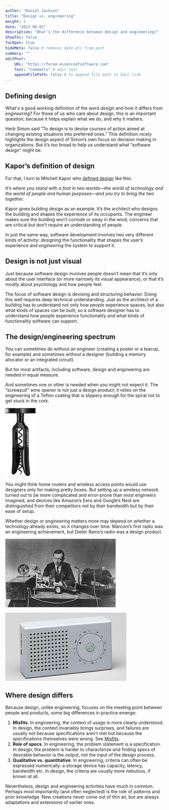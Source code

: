 ```yaml
---
author: "Daniel Jackson"
title: "Design vs. engineering"
weight: 1
date: "2022-08-02"
description: "What's the difference between design and engineering?"
ShowToc: false
TocOpen: true
hideMeta: false # removes date etc from post
summary: ""
editPost:
    URL: "https://forum.essenceofsoftware.com"
    Text: "Comments" # edit text
    appendFilePath: false # to append file path to Edit link
---
```


## Defining design
What's a good working definition of the word *design* and how it differs from *engineering*? For those of us who care about design, this is an important question, because it helps explain what we do, and why it matters.

Herb Simon said “To design is to devise courses of action aimed at changing existing situations into preferred ones.” This definition nicely highlights the design aspect of Simon’s own focus on decision making in organizations. But it’s too broad to help us understand what “software design” might be.

## Kapor’s definition of design

For that, I turn to Mitchell Kapor who [defined design](https://hci.stanford.edu/publications/bds/1-kapor.html) like this:

*It’s where you stand with a foot in two worlds—the world of technology and the world of people and human purposes—and you try to bring the two together.* 

Kapor gives building design as an example. It’s the architect who designs the building and shapes the experience of its occupants. The engineer makes sure the building won’t corrode or sway in the wind, concerns that are critical but don’t require an understanding of people.

In just the same way, software development involves two very different kinds of activity: *designing* the functionality that shapes the user’s experience and *engineering* the system to support it.

## Design is not just visual

Just because software design involves people doesn’t mean that it’s only about the user interface (or more narrowly its visual appearance), or that it’s mostly about psychology and how people feel.

The focus of software design is devising and structuring behavior. Doing this well requires deep technical understanding. Just as the architect of a building has to understand not only how people experience spaces, but also what kinds of spaces can be built, so a software designer has to understand how people experience functionality and what kinds of functionality software can support.

## The design/engineering spectrum

You can sometimes do without an engineer (creating a poster or a teacup, for example) and sometimes without a designer (building a memory allocator or an integrated circuit).

But for most artifacts, including software, design and engineering are needed in equal measure.

And sometimes one or other is needed when you might not expect it. The “screwpull” wine opener is not just a design product; it relies on the engineering of a Teflon coating that  is slippery enough for the spiral not to get stuck in the cork.

![“Screwpull” style wine opener](corkscrew.jpeg)

You might think home routers and wireless access points would use designers only for making pretty boxes. But setting up a wireless network turned out to be more complicated and error-prone than most engineers imagined, and devices like Amazon’s Eero and Google’s Nest   are distinguished from their competitors not by their bandwidth but by their ease of setup.

Whether design or engineering matters more may depend on whether a technology already exists, so it changes over time. Marconi’s first radio was an engineering achievement, but Dieter Rams’s radio was a design product.

![Guglielmo Marconi, with his receiver (left) and transmitter (right), c. 1890](marconi-radio.jpeg)

![T3 radio by Dieter Rams, 1958](rams-radio.jpeg)

## Where design differs
Because design, unlike engineering, focuses on the meeting point between people and products, some big differences in practice emerge:

1. **Misfits**. In engineering, the context of usage is more clearly understood. In design, the context invariably brings surprises, and failures are usually not because specifications aren’t met but because the specifications themselves were wrong. See [Misfits](../misfits).
2. **Role of specs**. In engineering, the problem statement is a specification. In design, the problem is harder to characterize and finding specs of desirable behavior is the output, not the input of the design process.
3. **Qualitative vs. quantitative**. In engineering, criteria can often be expressed numerically: a storage device has capacity, latency, bandwidth etc. In design, the criteria are usually more nebulous, if known at all.

Nevertheless, design and engineering activities have much in common. Perhaps most importantly (and often neglected) is the role of patterns and prior knowledge. New creations never come out of thin air, but are always adaptations and extensions of earlier ones.
